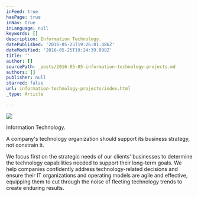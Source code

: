 ```yaml
---
inFeed: true
hasPage: true
inNav: true
inLanguage: null
keywords: []
description: Information Technology.
datePublished: '2016-05-25T19:26:01.486Z'
dateModified: '2016-05-25T19:24:39.898Z'
title: ''
author: []
sourcePath: _posts/2016-05-05-information-technology-projects.md
authors: []
publisher: null
starred: false
url: information-technology-projects/index.html
_type: Article

---
```

![](https://the-grid-user-content.s3-us-west-2.amazonaws.com/0403c8d5-088f-4a10-8130-72ee065d0d10.jpg)

Information Technology.

A company's technology organization should support its business strategy, not constrain it. 

We focus first on the strategic needs of our clients' businesses to determine the technology capabilities needed to support their long-term goals. We help companies confidently address technology-related decisions and ensure their IT organizations and operating models are agile and effective, equipping them to cut through the noise of fleeting technology trends to create enduring results.